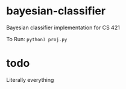 # bayesian-classifier
Bayesian classifier implementation for CS 421

To Run:
  `python3 proj.py`
  
# todo
  Literally everything
